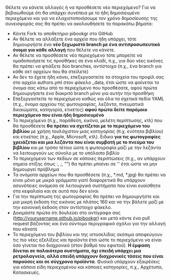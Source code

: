 Θέλετε να κάνετε αλλαγές ή να προσθέσετε νέο περιεχόμενο? Για να βεβαιωθούμε ότι θα υπάρχει συνέπεια με το ήδη δημοσιευμένο περιεχόμενο και για να ελαχιστοποιήσουμε τον χρόνο δημοσίευσης της συνεισφοράς σας θα πρέπει να ακολουθήσετε τα παρακάτω βήματα:

* Κάντε Fork το αποθετήριο pibookgr στο GitHub
* Αν θέλετε να αλλάξετε ένα αρχείο που ήδη υπάρχει, τότε δημιουργήστε ένα **νέο ξεχωριστό branch με ένα αντιπροσωπευτικό όνομα για κάθε αλλαγή** που θέλετε να κάνετε.
* Αν θέλετε να προσθέσετε νέο περιεχόμενο τότε μπορείτε να ομαδοποιήσετε τις προσθήκες σε ένα κλαδί, π.χ., για δύο νέες εικόνες θα πρέπει να φτιάξετε δύο branches, αντίστοιχα (π.χ., ένα branch για κάθε σετ αρχείων που θα στείλετε)
* Αν δεν το έχετε ήδη κάνει, επεξεργαστείτε τα στοιχεία του προφίλ σας στο αρχείο authors.yml στον φάκελο _data, έτσι ώστε να φαίνεται το όνομα σας κάτω από το περιεχόμενο που προσθέσατε, αφού πρώτα δημιουργήσετε ένα διακριτό branch μόνο για αυτήν την προσθήκη
* Επεξεργαστείτε το περιεχόμενο καθώς και όλα τα σχετικά πεδία YAML (π.χ., όνομα αρχείου της φωτογραφίας, λεζάντα, πνευματικά δικαιώματα, κατηγορία, ετικέτες) **αφού πρώτα δείτε παρόμοιο περιεχόμενο που είναι ήδη δημοσιευμένο**
* Το περιεχόμενο (π.χ., παράθεση, εικόνα, μελέτη περίπτωσης, κτλ) που θα προσθέσετε **θα πρέπει να σχετίζεται με το περιεχόμενο του βιβλίου** με χρήση τουλάχιστον μιας κατηγορίας (π.χ. ενότητα βιβλίου) και ετικέτας (π.χ., Apple, Microsoft, κτλ). Ειδικα **για τις φωτογραφίες χρειάζεται και μια λεζάντα που είναι συμβατή με το πνεύμα του βιβλίου** και με τρόπο τέτοιο ώστε η φωτογραφία μαζί με την λεζάντα να λειτουργούν ως σύνολο με το υπόλοιπο βιβλίο
* Το περιεχόμενο των πεδίων σε κάποιες περιπτώσεις (π.χ., αν υπάρχουν σημεία στίξης όπως :, ;, "") θα πρέπει μπαίνει σε '' έτσι ώστε να μην δημιουργεί πρόβλημα
* Τα ονόματα αρχείων που θα προσθέσετε (π.χ., *.md, *.jpg) θα πρέπει να είναι μόνο με μικρά γράμματα γιατί διαφορετικά θα υπάρχουν ασυνέπειες ανάμεσα σε λειτουργικά συστήματα που είναι ευαίσθητα στα κεφαλαία και σε αυτά που δεν είναι
* Για την περίπτωση της φωτογραφίας θα πρέπει να δημιουργήστε και μια μικρή έκδοση της εικόνας με πλάτος 160 και να την βάλετε μαζί με την κανονική έκδοση στον αντίστοιχο φάκελο.
* Δοκιμάστε πρώτα ότι δουλεύει στο αντίγραφο σας (http://yourusername.github.io/pibookgr) και μετά κάντε ένα pull request βάζοντας και ένα σύντομο περιγραφικό σχόλιο για την αλλαγή που κάνατε
* Το περιεχόμενο του βιβλίου και της ιστοσελίδας σκόπιμα αποφεύγουν τις πιο νέες εξελίξεις και προϊόντα έτσι ώστε το περιεχόμενο να είναι όσο γίνεται πιο διαχρονικό (στον βαθμό του εφικτού). **Η έμφαση δίνεται σε παλαιότερα συστήματα, όχι επειδή υπάρχει μια ρετρολαγνεία, αλλά επειδή υπάρχουν διαχρονικές τάσεις που είναι παρούσες και σε σύγχρονα προϊόντα**. Φυσικά υπάρχουν εξαιρέσεις για κάποια είδη περιεχομένου και κάποιες κατηγορίες, π.χ., Αρχέτυπα, Κατασκευές.

